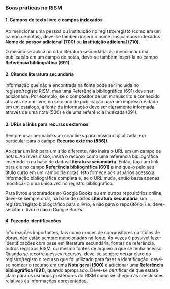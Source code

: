 ### Boas práticas no RISM

#### 1. Campos de texto livre e campos indexados
Ao mencionar uma pessoa ou instituição no registro/registo (como em um campo de notas), deve-se também inserir o nome nos campos indexados **Nome de pessoa adicional (700)** ou **Instituição adicional (710)**.

O mesmo se aplica ao citar literatura secundária: ao mencionar uma publicação em um campo de notas, deve-se também inseri-la no campo **Referência bibliográfica (691)**.

#### 2. Citando literatura secundária
Informação que não é encontrada na fonte pode ser incluída no registro/registo RISM, mas uma Referência bibliográfica (691) deve ser adicionada. Por exemplo, se o compositor de um manuscrito é conhecido através de um livro, ou se o ano de publicação para um impresso é dado em um catálogo, a fonte da informação deve ser claramente informada através de uma nota (500) e de uma referência indexada (691).

#### 3. URLs e links para recursos externos
Sempre usar permalinks ao criar links para música digitalizada, em particular para o campo **Recurso externo (856))**.  

Ao criar um link para um sítio diferente, não insira o URL em um campo de notas. Ao invés disso, insira o recurso como uma referência bibliográfica inserindo-o na base de dados **Literatura secundária**. Então, faça um link para ele no campo **Referência bibliográfica (691)** e indique-o pelo seu título curto em um campo de notas. Isto fornece aos usuários acesso à informação bibliográfica completa e, se o URL muda, então basta apenas modificá-lo uma única vez no registro bibliográfico.

Para livros encontrados no Google Books ou em outros repositórios online, deve-se sempre criar, na base de dados **Literatura secundária**, um registro/registo bibliográfico para o livro, e não para o repositório; i.e. deve-se citar o livro e não o Google Books.

#### 4. Fazendo identificações
Informações importantes, tais como nomes de compositores ou títulos de obras, não estão sempre mencionadas na fonte. Às vezes é possível fazer identificações com base em literatura secundária, fontes de referência, outros registros RISM, ou mesmo fontes de arquivo a que se tenha acesso. Quando se recorre a esses recursos, deve-se sempre deixar claro no registro/registo o recurso que foi utilizado para fazer a identificação: deve-se nomear o recurso em uma **Nota geral (500)** e adicionar uma **Referência bibliográfica (691)**, quando apropriado. Deve-se certificar de que estará claro para os usuários posteriores do RISM como se chegou às conclusões relativas às informações apresentadas.
